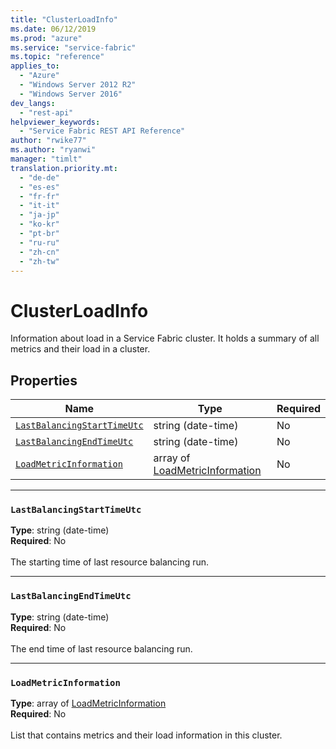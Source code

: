 ```yaml
---
title: "ClusterLoadInfo"
ms.date: 06/12/2019
ms.prod: "azure"
ms.service: "service-fabric"
ms.topic: "reference"
applies_to: 
  - "Azure"
  - "Windows Server 2012 R2"
  - "Windows Server 2016"
dev_langs: 
  - "rest-api"
helpviewer_keywords: 
  - "Service Fabric REST API Reference"
author: "rwike77"
ms.author: "ryanwi"
manager: "timlt"
translation.priority.mt: 
  - "de-de"
  - "es-es"
  - "fr-fr"
  - "it-it"
  - "ja-jp"
  - "ko-kr"
  - "pt-br"
  - "ru-ru"
  - "zh-cn"
  - "zh-tw"
---
```

# ClusterLoadInfo

Information about load in a Service Fabric cluster. It holds a summary of all metrics and their load in a cluster.

## Properties
| Name | Type | Required |
| --- | --- | --- |
| [`LastBalancingStartTimeUtc`](#lastbalancingstarttimeutc) | string (date-time) | No |
| [`LastBalancingEndTimeUtc`](#lastbalancingendtimeutc) | string (date-time) | No |
| [`LoadMetricInformation`](#loadmetricinformation) | array of [LoadMetricInformation](sfclient-model-loadmetricinformation.md) | No |

____
### `LastBalancingStartTimeUtc`
__Type__: string (date-time) <br/>
__Required__: No<br/>
<br/>
The starting time of last resource balancing run.

____
### `LastBalancingEndTimeUtc`
__Type__: string (date-time) <br/>
__Required__: No<br/>
<br/>
The end time of last resource balancing run.

____
### `LoadMetricInformation`
__Type__: array of [LoadMetricInformation](sfclient-model-loadmetricinformation.md) <br/>
__Required__: No<br/>
<br/>
List that contains metrics and their load information in this cluster.
